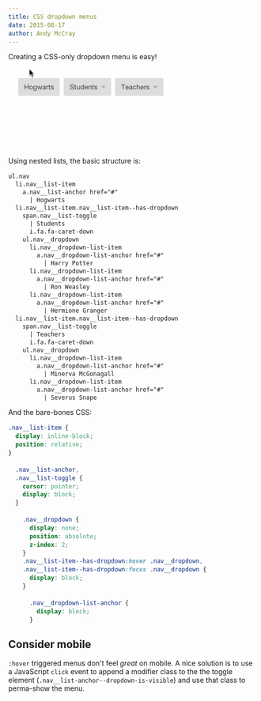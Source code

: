 ```yaml
---
title: CSS dropdown menus
date: 2015-08-17
author: Andy McCray
---
```


Creating a CSS-only dropdown menu is easy!

![CSS dropdown menus are the bomb](images/css-dropdown-menus.gif)

Using nested lists, the basic structure is:

```slim
ul.nav
  li.nav__list-item
    a.nav__list-anchor href="#"
      | Hogwarts
  li.nav__list-item.nav__list-item--has-dropdown
    span.nav__list-toggle
      | Students
      i.fa.fa-caret-down
    ul.nav__dropdown
      li.nav__dropdown-list-item
        a.nav__dropdown-list-anchor href="#"
          | Harry Potter
      li.nav__dropdown-list-item
        a.nav__dropdown-list-anchor href="#"
          | Ron Weasley
      li.nav__dropdown-list-item
        a.nav__dropdown-list-anchor href="#"
          | Hermione Granger
  li.nav__list-item.nav__list-item--has-dropdown
    span.nav__list-toggle
      | Teachers
      i.fa.fa-caret-down
    ul.nav__dropdown
      li.nav__dropdown-list-item
        a.nav__dropdown-list-anchor href="#"
          | Minerva McGonagall
      li.nav__dropdown-list-item
        a.nav__dropdown-list-anchor href="#"
          | Severus Snape
```

And the bare-bones CSS:

```css
.nav__list-item {
  display: inline-block;
  position: relative;
}

  .nav__list-anchor,
  .nav__list-toggle {
    cursor: pointer;
    display: block;
  }

    .nav__dropdown {
      display: none;
      position: absolute;
      z-index: 2;
    }
    .nav__list-item--has-dropdown:hover .nav__dropdown,
    .nav__list-item--has-dropdown:focus .nav__dropdown {
      display: block;
    }

      .nav__dropdown-list-anchor {
        display: block;
      }
```

## Consider mobile

`:hover` triggered menus don't feel _great_ on mobile. A nice solution is to use a JavaScript `click` event to append a modifier class to the the toggle element (`.nav__list-anchor--dropdown-is-visible`) and use that class to perma-show the menu.
